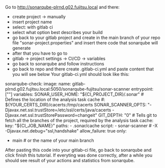 Go to http://sonarqube-plrnd.g02.fujitsu.local and there:
- create project -> manually
- insert project name
- select: with gitlab ci
- select what option best describes your build
- go back to your gitlab project and create in the main branch of your repo file "sonar-project.properties" and insert there code that sonarqube will generate
- after that you have to go to
- gitlab -> project settings -> CI/CD -> variables
- go back to sonarqube and follow instructions 
- go back to repo and there create .gitlab-ci.yml and paste content that you will see below
Your gitlab-ci.yml should look like this:


sonarqube-check:
  image:
    name: gitlab-plrnd.g02.fujitsu.local:5050/sonarqube-fujitsu/sonar-scanner
    entrypoint: [""]
  variables:
    SONAR_USER_HOME: "${CI_PROJECT_DIR}/.sonar"  # Defines the location of the analysis task cache
    #: ${YOUR_CERTS_DIR}/cacerts:/tmp/cacerts
    SONAR_SCANNER_OPTS: "-Djavax.net.ssl.trustStore=/etc/ssl/certs/java/cacerts -Djavax.net.ssl.trustStorePassword=changeit"
    GIT_DEPTH: "0"  # Tells git to fetch all the branches of the project, required by the analysis task
  cache:
    key: "${CI_JOB_NAME}"
    paths:
      - .sonar/cache
  script:
    - sonar-scanner
    # -X -Djavax.net.debug="ssl,handshake"
  allow_failure: true
  only:
  - main # or the name of your main branch

After pasting this code into your gitlab-ci file, go back to sonarqube and click finish this tutorial. If everyting was done correctly, after a while you should see result of your actions and statistics from sonarqube.
